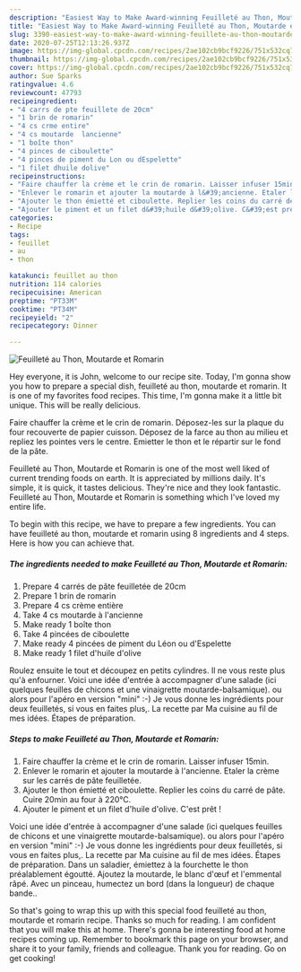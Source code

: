 ```yaml
---
description: "Easiest Way to Make Award-winning Feuilleté au Thon, Moutarde et Romarin"
title: "Easiest Way to Make Award-winning Feuilleté au Thon, Moutarde et Romarin"
slug: 3390-easiest-way-to-make-award-winning-feuillete-au-thon-moutarde-et-romarin
date: 2020-07-25T12:13:26.937Z
image: https://img-global.cpcdn.com/recipes/2ae102cb9bcf9226/751x532cq70/feuillete-au-thon-moutarde-et-romarin-photo-principale-de-la-recette.jpg
thumbnail: https://img-global.cpcdn.com/recipes/2ae102cb9bcf9226/751x532cq70/feuillete-au-thon-moutarde-et-romarin-photo-principale-de-la-recette.jpg
cover: https://img-global.cpcdn.com/recipes/2ae102cb9bcf9226/751x532cq70/feuillete-au-thon-moutarde-et-romarin-photo-principale-de-la-recette.jpg
author: Sue Sparks
ratingvalue: 4.6
reviewcount: 47793
recipeingredient:
- "4 carrs de pte feuillete de 20cm"
- "1 brin de romarin"
- "4 cs crme entire"
- "4 cs moutarde  lancienne"
- "1 boîte thon"
- "4 pinces de ciboulette"
- "4 pinces de piment du Lon ou dEspelette"
- "1 filet dhuile dolive"
recipeinstructions:
- "Faire chauffer la crème et le crin de romarin. Laisser infuser 15min."
- "Enlever le romarin et ajouter la moutarde à l&#39;ancienne. Etaler la crème sur les carrés de pâte feuilletée."
- "Ajouter le thon émietté et ciboulette. Replier les coins du carré de pâte. Cuire 20min au four à 220°C."
- "Ajouter le piment et un filet d&#39;huile d&#39;olive. C&#39;est prêt !"
categories:
- Recipe
tags:
- feuillet
- au
- thon

katakunci: feuillet au thon 
nutrition: 114 calories
recipecuisine: American
preptime: "PT33M"
cooktime: "PT34M"
recipeyield: "2"
recipecategory: Dinner

---
```



![Feuilleté au Thon, Moutarde et Romarin](https://img-global.cpcdn.com/recipes/2ae102cb9bcf9226/751x532cq70/feuillete-au-thon-moutarde-et-romarin-photo-principale-de-la-recette.jpg)

Hey everyone, it is John, welcome to our recipe site. Today, I'm gonna show you how to prepare a special dish, feuilleté au thon, moutarde et romarin. It is one of my favorites food recipes. This time, I'm gonna make it a little bit unique. This will be really delicious.

Faire chauffer la crème et le crin de romarin. Déposez-les sur la plaque du four recouverte de papier cuisson. Déposez de la farce au thon au milieu et repliez les pointes vers le centre. Emietter le thon et le répartir sur le fond de la pâte.

Feuilleté au Thon, Moutarde et Romarin is one of the most well liked of current trending foods on earth. It is appreciated by millions daily. It's simple, it is quick, it tastes delicious. They're nice and they look fantastic. Feuilleté au Thon, Moutarde et Romarin is something which I've loved my entire life.


To begin with this recipe, we have to prepare a few ingredients. You can have feuilleté au thon, moutarde et romarin using 8 ingredients and 4 steps. Here is how you can achieve that.

<!--inarticleads1-->

##### The ingredients needed to make Feuilleté au Thon, Moutarde et Romarin:

1. Prepare 4 carrés de pâte feuilletée de 20cm
1. Prepare 1 brin de romarin
1. Prepare 4 cs crème entière
1. Take 4 cs moutarde à l&#39;ancienne
1. Make ready 1 boîte thon
1. Take 4 pincées de ciboulette
1. Make ready 4 pincées de piment du Léon ou d&#39;Espelette
1. Make ready 1 filet d&#39;huile d&#39;olive


Roulez ensuite le tout et découpez en petits cylindres. Il ne vous reste plus qu&#39;à enfourner. Voici une idée d&#39;entrée à accompagner d&#39;une salade (ici quelques feuilles de chicons et une vinaigrette moutarde-balsamique). ou alors pour l&#39;apéro en version &#34;mini&#34; :-) Je vous donne les ingrédients pour deux feuilletés, si vous en faites plus,. La recette par Ma cuisine au fil de mes idées. Étapes de préparation. 

<!--inarticleads2-->

##### Steps to make Feuilleté au Thon, Moutarde et Romarin:

1. Faire chauffer la crème et le crin de romarin. Laisser infuser 15min.
1. Enlever le romarin et ajouter la moutarde à l&#39;ancienne. Etaler la crème sur les carrés de pâte feuilletée.
1. Ajouter le thon émietté et ciboulette. Replier les coins du carré de pâte. Cuire 20min au four à 220°C.
1. Ajouter le piment et un filet d&#39;huile d&#39;olive. C&#39;est prêt !


Voici une idée d&#39;entrée à accompagner d&#39;une salade (ici quelques feuilles de chicons et une vinaigrette moutarde-balsamique). ou alors pour l&#39;apéro en version &#34;mini&#34; :-) Je vous donne les ingrédients pour deux feuilletés, si vous en faites plus,. La recette par Ma cuisine au fil de mes idées. Étapes de préparation. Dans un saladier, émiettez à la fourchette le thon préalablement égoutté. Ajoutez la moutarde, le blanc d&#39;œuf et l&#39;emmental râpé. Avec un pinceau, humectez un bord (dans la longueur) de chaque bande.. 

So that's going to wrap this up with this special food feuilleté au thon, moutarde et romarin recipe. Thanks so much for reading. I am confident that you will make this at home. There's gonna be interesting food at home recipes coming up. Remember to bookmark this page on your browser, and share it to your family, friends and colleague. Thank you for reading. Go on get cooking!
